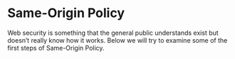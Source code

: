 # Same-Origin Policy

Web security is something that the general public understands exist but doesn’t really know how it works. Below we will try to examine some of the first steps of Same-Origin Policy.
